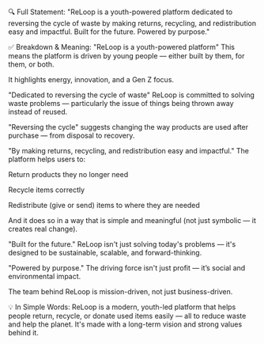 🔍 Full Statement:
"ReLoop is a youth-powered platform dedicated to reversing the cycle of waste by making returns, recycling, and redistribution easy and impactful. Built for the future. Powered by purpose."

✅ Breakdown & Meaning:
"ReLoop is a youth-powered platform"
This means the platform is driven by young people — either built by them, for them, or both.

It highlights energy, innovation, and a Gen Z focus.

"Dedicated to reversing the cycle of waste"
ReLoop is committed to solving waste problems — particularly the issue of things being thrown away instead of reused.

"Reversing the cycle" suggests changing the way products are used after purchase — from disposal to recovery.

"By making returns, recycling, and redistribution easy and impactful."
The platform helps users to:

Return products they no longer need

Recycle items correctly

Redistribute (give or send) items to where they are needed

And it does so in a way that is simple and meaningful (not just symbolic — it creates real change).

"Built for the future."
ReLoop isn't just solving today's problems — it's designed to be sustainable, scalable, and forward-thinking.

"Powered by purpose."
The driving force isn't just profit — it’s social and environmental impact.

The team behind ReLoop is mission-driven, not just business-driven.

💡 In Simple Words:
ReLoop is a modern, youth-led platform that helps people return, recycle, or donate used items easily — all to reduce waste and help the planet. It's made with a long-term vision and strong values behind it.
